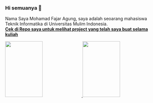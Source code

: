 ### Hi semuanya 👋

Nama Saya Mohamad Fajar Agung, saya adalah seoarang mahasiswa Teknik Informatika di Universitas Mulim Indonesia.\
<a href="https://github.com/MohTheGreatDawn?tab=repositories"><b>Cek di Repo saya untuk melihat project yang telah saya buat selama kuliah<b> </a>
<p align="left">
<a href="https://github.com/MohTHeGreatDawn">
 <img width="49%" height="180px" src="https://github-readme-stats-eight-theta.vercel.app/api?username=MohTheGreatDawn&show_icons=true&theme=tokyonight&include_all_commits=true&count_private=true"/>
  <img width="49%" height="180px" src="https://github-readme-stats-eight-theta.vercel.app/api/top-langs/?username=MohTheGreatDawn&layout=compact&langs_count=8&theme=tokyonight"/>
</a>
</p>
